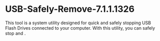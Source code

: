 # USB-Safely-Remove-7.1.1.1326
This tool is a system utility designed for quick and safely stopping USB Flash Drives connected to your computer. With this utility, you can safely stop and .
